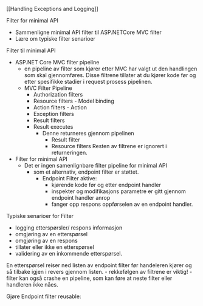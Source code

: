 [[Handling Exceptions and Logging]]

Filter for minimal API
- Sammenligne minimal API filter til ASP.NETCore MVC filter
- Lære om typiske filter senarioer


Filter til minimal API
- ASP.NET Core MVC filter pipeline
	- en pipeline av filter som kjører etter MVC har valgt ut den handlingen som skal gjennomføres. Disse filtrene tillater at du kjører kode før og etter spesifikke stadier i request prosess pipelinen.
	- MVC Filter Pipeline
		- Authorization filters
		- Resource filters
					- Model binding
		- Action filters
					- Action
		- Exception filters
		- Result filters
		- Result executes
			- Denne returneres gjennom pipelinen
				- Result filter
				- Resource filters 
				Resten av filtrene er ignorert i returneringen. 
- Filter for minimal API
	- Det er ingen samenlignbare filter pipeline for minimal API
		- som et alternativ, endpoint filter er støttet. 
			- Endpoint Filter aktive:
				- kjørende kode før og etter endpoint handler
				- inspekter og modifikasjons parametre er gitt gjennom endpoint handler anrop
				- fanger opp respons oppførselen av en endpoint handler.

Typiske senarioer for Filter
- logging etterspørsler/ respons informasjon
- omgjøring av en etterspørsel
- omgjøring av en respons
- tillater eller ikke en etterspørsel
- validering av en inkommende etterspørsel.

En etterspørsel reiser ned listen av endpoint filter før handeleren kjører og så tilbake igjen i revers gjennom listen.
	- rekkefølgen av filtrene er viktig!
	- filter kan også crashe en pipeline, som kan føre at neste filter eller handleren ikke nåes. 

Gjøre Endpoint filter reusable:
	